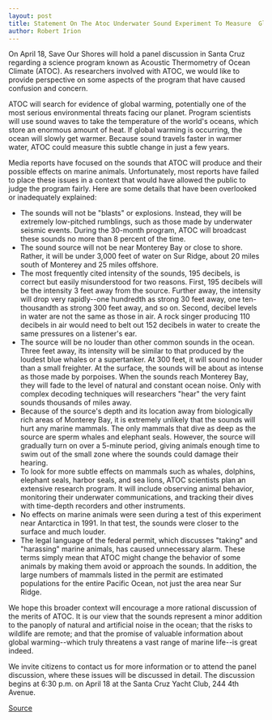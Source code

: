 ```yaml
---
layout: post
title: Statement On The Atoc Underwater Sound Experiment To Measure  Global Warming, By Project Participants Daniel P. Costa (professor Of  Biology) And Stanley M. Flatte (professor Of Physics), Uc Santa Cruz 
author: Robert Irion
---
```


On April 18, Save Our Shores will hold a panel discussion in  Santa Cruz regarding a science program known as Acoustic  Thermometry of Ocean Climate (ATOC). As researchers involved  with ATOC, we would like to provide perspective on some aspects of  the program that have caused confusion and concern.

ATOC will search for evidence of global warming, potentially  one of the most serious environmental threats facing our planet.  Program scientists will use sound waves to take the temperature of  the world's oceans, which store an enormous amount of heat. If  global warming is occurring, the ocean will slowly get warmer.  Because sound travels faster in warmer water, ATOC could measure  this subtle change in just a few years.

Media reports have focused on the sounds that ATOC will  produce and their possible effects on marine animals.  Unfortunately, most reports have failed to place these issues in a  context that would have allowed the public to judge the program  fairly. Here are some details that have been overlooked or  inadequately explained:

* The sounds will not be "blasts" or explosions. Instead, they  will be extremely low-pitched rumblings, such as those made by  underwater seismic events. During the 30-month program, ATOC  will broadcast these sounds no more than 8 percent of the time.
* The sound source will not be near Monterey Bay or close to  shore. Rather, it will be under 3,000 feet of water on Sur Ridge,  about 20 miles south of Monterey and 25 miles offshore.
* The most frequently cited intensity of the sounds, 195  decibels, is correct but easily misunderstood for two reasons. First,  195 decibels will be the intensity 3 feet away from the source.  Further away, the intensity will drop very rapidly--one hundredth as  strong 30 feet away, one ten-thousandth as strong 300 feet away,  and so on. Second, decibel levels in water are not the same as those  in air. A rock singer producing 110 decibels in air would need to  belt out 152 decibels in water to create the same pressures on a  listener's ear.
* The source will be no louder than other common sounds in the  ocean. Three feet away, its intensity will be similar to that  produced by the loudest blue whales or a supertanker. At 300 feet,  it will sound no louder than a small freighter. At the surface, the  sounds will be about as intense as those made by porpoises. When  the sounds reach Monterey Bay, they will fade to the level of natural  and constant ocean noise. Only with complex decoding techniques  will researchers "hear" the very faint sounds thousands of miles  away.
* Because of the source's depth and its location away from  biologically rich areas of Monterey Bay, it is extremely unlikely that  the sounds will hurt any marine mammals. The only mammals that  dive as deep as the source are sperm whales and elephant seals.  However, the source will gradually turn on over a 5-minute period,  giving animals enough time to swim out of the small zone where the  sounds could damage their hearing.
* To look for more subtle effects on mammals such as whales,  dolphins, elephant seals, harbor seals, and sea lions, ATOC  scientists plan an extensive research program. It will include  observing animal behavior, monitoring their underwater  communications, and tracking their dives with time-depth recorders  and other instruments.
* No effects on marine animals were seen during a test of this  experiment near Antarctica in 1991. In that test, the sounds were  closer to the surface and much louder.
* The legal language of the federal permit, which discusses  "taking" and "harassing" marine animals, has caused unnecessary  alarm. These terms simply mean that ATOC might change the  behavior of some animals by making them avoid or approach the  sounds. In addition, the large numbers of mammals listed in the  permit are estimated populations for the entire Pacific Ocean, not  just the area near Sur Ridge.

We hope this broader context will encourage a more rational  discussion of the merits of ATOC. It is our view that the sounds  represent a minor addition to the panoply of natural and artificial  noise in the ocean; that the risks to wildlife are remote; and that  the promise of valuable information about global warming--which  truly threatens a vast range of marine life--is great indeed.

We invite citizens to contact us for more information or to  attend the panel discussion, where these issues will be discussed in  detail. The discussion begins at 6:30 p.m. on April 18 at the Santa  Cruz Yacht Club, 244 4th Avenue.

[Source](http://www1.ucsc.edu/news_events/press_releases/archive/93-94/04-94/040694-ATOC_underwater_sou.html "Permalink to 040694-ATOC_underwater_sou")
